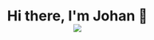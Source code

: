 <h1 align="center">
  Hi there, I'm Johan 👋
  <br>
<img src="https://readme-typing-svg.herokuapp.com?font=Fira+Code&weight=500&size=24&pause=1000&center=true&width=480&lines=Engineer+%7C+ML+Student+%7C+Open+to+Opportunities;Building+models+and+muscle.;Fighting+code+and+in+the+ring." />
</h1>
